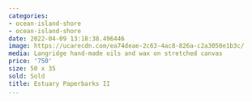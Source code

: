 ```yaml
---
categories:
- ocean-island-shore
- ocean-island-shore
date: 2022-04-09 13:18:38.496446
image: https://ucarecdn.com/ea74deae-2c63-4ac8-826a-c2a3050e1b3c/
media: Langridge hand-made oils and wax on stretched canvas
price: '750'
size: 50 x 35
sold: Sold
title: Estuary Paperbarks II
...
```

